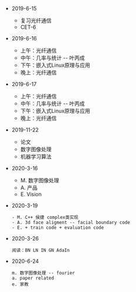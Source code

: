 
- 2019-6-15  
  + 复习光纤通信  
  + CET-6
- 2019-6-16
  - 上午：光纤通信
  - 中午：几率与统计 -- 叶丙成
  - 下午：嵌入式Linux原理与应用
  - 晚上：光纤通信
- 2019-6-17
  - 上午：光纤通信
  - 中午：几率与统计 -- 叶丙成
  - 下午：嵌入式Linux原理与应用
  - 晚上：光纤通信
- 2019-11-22
  - 论文
  - 数字图像处理
  - 机器学习算法
- 2020-3-16
  - M. 数字图像处理
  - A. 产品
  - E. Vision
- 2020-3-19
  ```
  - M. C++ 侯捷 complex类实现
  - A. 3d face aligment -- facial boundary code 
  - E. + train code + evaluation code
  ```
- 2020-3-26
  ```
  阅读：BN LN IN GN AdaIn
  ```

- 2020-6-24
  ```
  m. 数字图像处理 -- fourier
  a. paper related
  e. 家教
  ```
